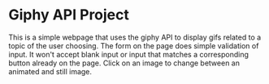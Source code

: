 # Giphy API Project
This is a simple webpage that uses the giphy API to display gifs related to a topic of the user choosing. The form on the page does simple validation of input. It won't accept blank input or input that matches a corresponding button already on the page. Click on an image to change between an animated and still image.
